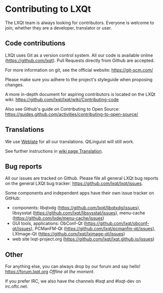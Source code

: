 Contributing to LXQt
====================

The LXQt team is always looking for contributors. Everyone is welcome to join,
whether they are a developer, translator or user.


Code contributions
------------------

LXQt uses Git as a version control system. All our code is available online (https://github.com/lxqt).
Pull Requests directly from Github are accepted.

For more information on git, see the official website:
  https://git-scm.com/

Please make sure you adhere to the project's styleguide when proposing changes.

A more in-depth document for aspiring contributors is located on the LXQt wiki:
  https://github.com/lxqt/lxqt/wiki/Contributing-code

Also see Github's guide on Contributing to Open Source:
  https://guides.github.com/activities/contributing-to-open-source/


Translations
------------

We use [Weblate](https://translate.lxqt-project.org) for all our translations. 
QtLinguist will still work.

See further instructions in [wiki page Translation](https://github.com/lxqt/lxqt/wiki/Translation).



Bug reports
-----------

All our issues are tracked on Github.
Please file all general LXQt bug reports on the general LXQt bug tracker:
  https://github.com/lxqt/lxqt/issues.

Some components and independent apps have their own issue tracker on GitHub:
* components: libqtxdg (https://github.com/lxqt/libqtxdg/issues),
  libsysstat (https://github.com/lxqt/libsysstat/issues),
  menu-cache (https://github.com/lxde/menu-cache/issues)
* GUI tools, applications:
  ObConf-Qt (https://github.com/lxqt/obconf-qt/issues),
  PCManFM-Qt (https://github.com/lxqt/pcmanfm-qt/issues),
  LXImage-Qt (https://github.com/lxqt/lximage-qt/issues)
* web site lxqt-project.org (https://github.com/lxqt/lxqt.github.io/issues)


Other
-----

For anything else, you can always drop by our forum and say hello!
  https://forum.lxqt.org *Offline at the moment*. 

If you prefer IRC, we also have the channels #lxqt and #lxqt-dev on irc.oftc.net.
